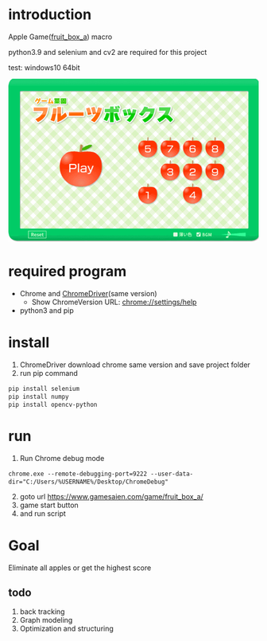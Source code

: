 
# introduction  

Apple Game([fruit_box_a](https://www.gamesaien.com/game/fruit_box_a/)) macro

python3.9 and selenium and cv2 are required for this project

test: windows10 64bit

![game](game.gif)


# required program

* Chrome and [ChromeDriver](https://chromedriver.chromium.org/downloads)(same version)
    * Show ChromeVersion URL: [chrome://settings/help](chrome://settings/help)
*  python3 and pip


# install
1. ChromeDriver download chrome same version and save project folder
 2. run pip command

 ```shell
pip install selenium
pip install numpy
pip install opencv-python
```

  # run
  
  1.  Run Chrome debug mode
```
chrome.exe --remote-debugging-port=9222 --user-data-dir="C:/Users/%USERNAME%/Desktop/ChromeDebug"
```
  2. goto url https://www.gamesaien.com/game/fruit_box_a/
  3. game start button
  4. and run script
  

  # Goal
Eliminate all apples or get the highest score
  
 ## todo
1. back tracking
1. Graph modeling
1. Optimization and structuring
